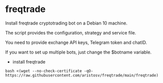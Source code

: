 # freqtrade

Install freqtrade cryptotrading bot on a Debian 10 machine.


The script provides the configuration, strategy and service file.


You need to provide exchange API keys, Telegram token and chatID.

If you want to set up multiple bots, just change the $botname variable.

- install freqtrade
```
bash <(wget --no-check-certificate -qO- https://raw.githubusercontent.com/aristosv/freqtrade/main/freqtrade)
```
